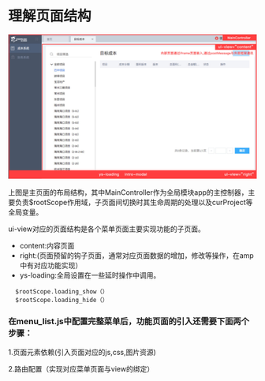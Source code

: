 # 理解页面结构

![](/assets/成本-page-layout.jpg)

上图是主页面的布局结构，其中MainController作为全局模块app的主控制器，主要负责$rootScope作用域，子页面间切换时其生命周期的处理以及curProject等全局变量。

ui-view对应的页面结构是各个菜单页面主要实现功能的子页面。

* content:内容页面
* right:\(页面预留的钩子页面，通常对应页面数据的增加，修改等操作，在amp中有对应功能实现）
* ys-loading:全局设置在一些延时操作中调用。

```
  $rootScope.loading_show（）
  $rootScope.loading_hide（）
```

### 在menu\_list.js中配置完整菜单后，功能页面的引入还需要下面两个步骤：

1.页面元素依赖\(引入页面对应的js,css,图片资源\)

2.路由配置（实现对应菜单页面与view的绑定）

